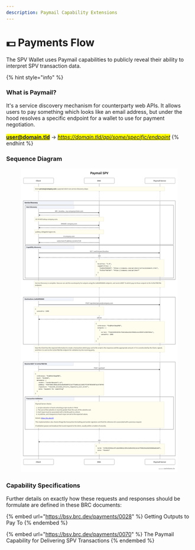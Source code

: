 ```yaml
---
description: Paymail Capability Extensions
---
```


# 💵 Payments Flow

The SPV Wallet uses Paymail capabilities to publicly reveal their ability to interpret SPV transaction data.

{% hint style="info" %}
### What is Paymail?

It's a service discovery mechanism for counterparty web APIs. It allows users to pay something which looks like an email address, but under the hood resolves a specific endpoint for a wallet to use for payment negotiation.\
\
<mark style="color:yellow;">**user@domain.tld**</mark> -> _<mark style="color:blue;">https://domain.tld/api/some/specific/endpoint</mark>_
{% endhint %}

### Sequence Diagram

<div data-full-width="true">

<figure><picture><source srcset="../.gitbook/assets/cae55929eb3dc7aee3651b63bf8a0b76 (1).png" media="(prefers-color-scheme: dark)"><img src="../.gitbook/assets/cae55929eb3dc7aee3651b63bf8a0b76.png" alt=""></picture><figcaption></figcaption></figure>

</div>

### Capability Specifications

Further details on exactly how these requests and responses should be formulate are defined in these BRC documents:

{% embed url="https://bsv.brc.dev/payments/0028" %}
Getting Outputs to Pay To
{% endembed %}

{% embed url="https://bsv.brc.dev/payments/0070" %}
The Paymail Capability for Delivering SPV Transactions
{% endembed %}
